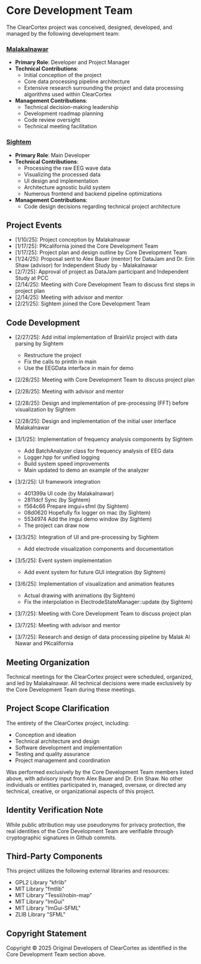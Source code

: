 # Core Development Team

The ClearCortex project was conceived, designed, developed, and managed by the following development team:

### [Malakalnawar](https://github.com/Malakalnawar)

* **Primary Role**: Developer and Project Manager
* **Technical Contributions**:
    * Initial conception of the project
    * Core data processing pipeline architecture
    * Extensive research surrounding the project and data processing algorithms used within ClearCortex
* **Management Contributions**:
    * Technical decision-making leadership
    * Development roadmap planning
    * Code review oversight
    * Technical meeting facilitation

### [Sightem](https://github.com/Sightem)

* **Primary Role**: Main Developer
* **Technical Contributions**:
    * Processing the raw EEG wave data
    * Visualizing the processed data
    * UI design and implementation
    * Architecture agnostic build system
    * Numerous frontend and backend pipeline optimizations
* **Management Contributions**:
    * Code design decisions regarding technical project architecture

## Project Events

* [1/10/25]: Project conception by Malakalnawar
* [1/17/25]: PKcalifornia joined the Core Development Team
* [1/17/25]: Project plan and design outline by Core Development Team
* [1/24/25]: Proposal sent to Alex Bauer (mentor) for DataJam and Dr. Erin Shaw (advisor) for Independent Study by - Malakalnawar
* [2/7/25]: Approval of project as DataJam participant and Independent Study at PCC
* [2/14/25]: Meeting with Core Development Team to discuss first steps in project plan
* [2/14/25]: Meeting with advisor and mentor
* [2/21/25]: Sightem joined the Core Development Team

## Code Development

* [2/27/25]: Add initial implementation of BrainViz project with data parsing by Sightem
    * Restructure the project
    * Fix the calls to println in main
    * Use the EEGData interface in main for demo

* [2/28/25]: Meeting with Core Development Team to discuss project plan
* [2/28/25]: Meeting with advisor and mentor
* [2/28/25]: Design and implementation of pre-processing (FFT) before visualization by Sightem
* [2/28/25]: Design and implementation of the initial user interface Malakalnawar
* [3/1/25]: Implementation of frequency analysis components by Sightem
    * Add BatchAnalyzer class for frequency analysis of EEG data
    * Logger.hpp for unified logging
    * Build system speed improvements
    * Main updated to demo an example of the analyzer
* [3/2/25]: UI framework integration
    * 401399a UI code (by Malakalnawar)
    * 2811dcf Sync (by Sightem)
    * f564c66 Prepare imgui+sfml (by Sightem)
    * 08d0620 Hopefully fix logger on mac (by Sightem)
    * 5534974 Add the imgui demo window (by Sightem)
    * The project can draw now
* [3/3/25]: Integration of UI and pre-processing by Sightem
    * Add electrode visualization components and documentation
* [3/5/25]: Event system implementation
    * Add event system for future GUI integration (by Sightem)
* [3/6/25]: Implementation of visualization and animation features
    * Actual drawing with animations (by Sightem)
    * Fix the interpolation in ElectrodeStateManager::update (by Sightem)

* [3/7/25]: Meeting with Core Development Team to discuss project plan
* [3/7/25]: Meeting with advisor and mentor
* [3/7/25]: Research and design of data processing pipeline by Malak Al Nawar and PKcalifornia

## Meeting Organization

Technical meetings for the ClearCortex project were scheduled, organized, and led by Malakalnawar. All technical decisions were made exclusively by the Core Development Team during these meetings.

## Project Scope Clarification

The entirety of the ClearCortex project, including:

* Conception and ideation
* Technical architecture and design
* Software development and implementation
* Testing and quality assurance
* Project management and coordination

Was performed exclusively by the Core Development Team members listed above, with advisory input from Alex Bauer and Dr. Erin Shaw.
No other individuals or entities participated in, managed, oversaw, or directed any technical, creative, or organizational aspects of this project.

## Identity Verification Note

While public attribution may use pseudonyms for privacy protection, the real identities of the Core Development Team are verifiable through cryptographic signatures in Github commits.

## Third-Party Components

This project utilizes the following external libraries and resources:

* GPL2 Library "kfrlib"
* MIT Library "fmtlib"
* MIT Library "Tessil/robin-map"
* MIT Library "ImGui"
* MIT Library "ImGui-SFML"
* ZLIB Library "SFML"

## Copyright Statement

Copyright © 2025 Original Developers of ClearCortex as identified in the Core Development Team section above.
